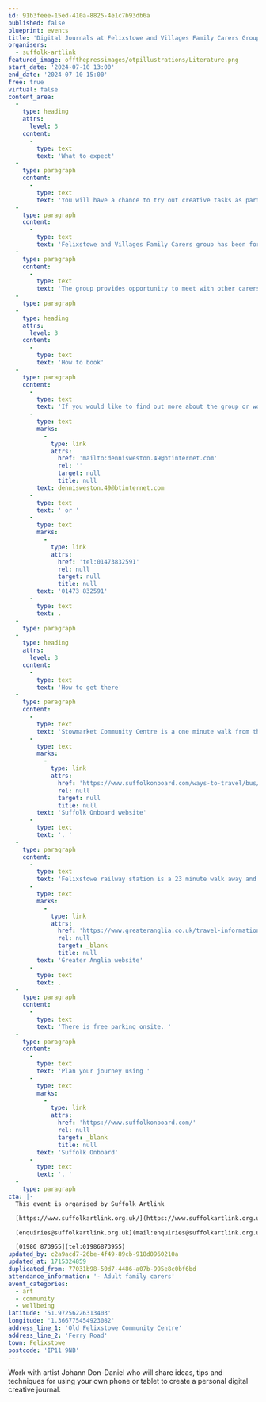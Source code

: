 ```yaml
---
id: 91b3feee-15ed-410a-8825-4e1c7b93db6a
published: false
blueprint: events
title: 'Digital Journals at Felixstowe and Villages Family Carers Group (Duplicated)'
organisers:
  - suffolk-artlink
featured_image: offthepressimages/otpillustrations/Literature.png
start_date: '2024-07-10 13:00'
end_date: '2024-07-10 15:00'
free: true
virtual: false
content_area:
  -
    type: heading
    attrs:
      level: 3
    content:
      -
        type: text
        text: 'What to expect'
  -
    type: paragraph
    content:
      -
        type: text
        text: 'You will have a chance to try out creative tasks as part of the group and take away inspirational ideas and prompts of how to find and capture the creative moments in your everyday.'
  -
    type: paragraph
    content:
      -
        type: text
        text: 'Felixstowe and Villages Family Carers group has been formed and is run by family carers or those with caring experience who understand the challenges of caring for a loved one. '
  -
    type: paragraph
    content:
      -
        type: text
        text: 'The group provides opportunity to meet with other carers to share friendship, experiences and discussion in a welcoming and friendly environment.'
  -
    type: paragraph
  -
    type: heading
    attrs:
      level: 3
    content:
      -
        type: text
        text: 'How to book'
  -
    type: paragraph
    content:
      -
        type: text
        text: 'If you would like to find out more about the group or would like to attend please contact Dennis on '
      -
        type: text
        marks:
          -
            type: link
            attrs:
              href: 'mailto:dennisweston.49@btinternet.com'
              rel: ''
              target: null
              title: null
        text: dennisweston.49@btinternet.com
      -
        type: text
        text: ' or '
      -
        type: text
        marks:
          -
            type: link
            attrs:
              href: 'tel:01473832591'
              rel: null
              target: null
              title: null
        text: '01473 832591'
      -
        type: text
        text: .
  -
    type: paragraph
  -
    type: heading
    attrs:
      level: 3
    content:
      -
        type: text
        text: 'How to get there'
  -
    type: paragraph
    content:
      -
        type: text
        text: 'Stowmarket Community Centre is a one minute walk from the nearest bus stop, and you can find up-to-date times on the '
      -
        type: text
        marks:
          -
            type: link
            attrs:
              href: 'https://www.suffolkonboard.com/ways-to-travel/bus/bus-timetable-updates/'
              rel: null
              target: null
              title: null
        text: 'Suffolk Onboard website'
      -
        type: text
        text: '. '
  -
    type: paragraph
    content:
      -
        type: text
        text: 'Felixstowe railway station is a 23 minute walk away and you can find times on the '
      -
        type: text
        marks:
          -
            type: link
            attrs:
              href: 'https://www.greateranglia.co.uk/travel-information/station-information/flx'
              rel: null
              target: _blank
              title: null
        text: 'Greater Anglia website'
      -
        type: text
        text: .
  -
    type: paragraph
    content:
      -
        type: text
        text: 'There is free parking onsite. '
  -
    type: paragraph
    content:
      -
        type: text
        text: 'Plan your journey using '
      -
        type: text
        marks:
          -
            type: link
            attrs:
              href: 'https://www.suffolkonboard.com/'
              rel: null
              target: _blank
              title: null
        text: 'Suffolk Onboard'
      -
        type: text
        text: '. '
  -
    type: paragraph
cta: |-
  This event is organised by Suffolk Artlink

  [https://www.suffolkartlink.org.uk/](https://www.suffolkartlink.org.uk/) 

  [enquiries@suffolkartlink.org.uk](mail:enquiries@suffolkartlink.org.uk)

  [01986 873955](tel:01986873955)
updated_by: c2a9acd7-26be-4f49-89cb-918d0960210a
updated_at: 1715324859
duplicated_from: 77031b98-50d7-4486-a07b-995e8c0bf6bd
attendance_information: '- Adult family carers'
event_categories:
  - art
  - community
  - wellbeing
latitude: '51.97256226313403'
longitude: '1.366775454923082'
address_line_1: 'Old Felixstowe Community Centre'
address_line_2: 'Ferry Road'
town: Felixstowe
postcode: 'IP11 9NB'
---
```

Work with artist Johann Don-Daniel who will share ideas, tips and techniques for using your own phone or tablet to create a personal digital creative journal.